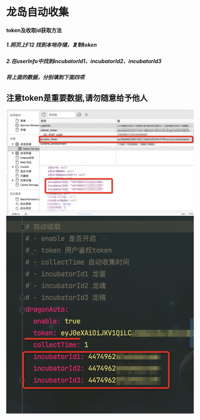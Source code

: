 # 龙岛自动收集

#### token及收取id获取方法
##### 1.网页上F12 找到本地存储，复制token
##### 2.在userInfo中找到incubatorId1、incubatorId2、incubatorId3
##### 将上面的数据，分别填到下面四项

## 注意token是重要数据,请勿随意给予他人

![img](./docs/img1.png)
![img](./docs/img0.png)
